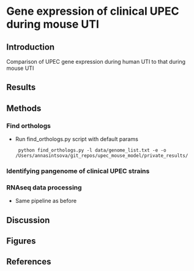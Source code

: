 # Gene expression of clinical UPEC during mouse UTI

## Introduction

Comparison of UPEC gene expression during human UTI to that during mouse UTI

## Results
## Methods
### Find orthologs

- Run find_orthologs.py script with default params

    ``` python find_orthologs.py -l data/genome_list.txt -e -o /Users/annasintsova/git_repos/upec_mouse_model/private_results/```



### Identifying pangenome of clinical UPEC strains
### RNAseq data processing

 - Same pipeline as before



## Discussion
## Figures
## References


